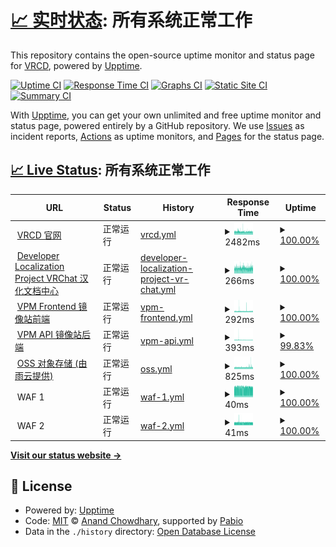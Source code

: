 # [📈 实时状态](https://status.vrcd.org.cn): <!--live status--> **所有系统正常工作**

This repository contains the open-source uptime monitor and status page for [VRCD](https://vrcd.org.cn), powered by [Upptime](https://github.com/upptime/upptime).

[![Uptime CI](https://github.com/vrcd-community/status/workflows/Uptime%20CI/badge.svg)](https://github.com/vrcd-community/status/actions?query=workflow%3A%22Uptime+CI%22)
[![Response Time CI](https://github.com/vrcd-community/status/workflows/Response%20Time%20CI/badge.svg)](https://github.com/vrcd-community/status/actions?query=workflow%3A%22Response+Time+CI%22)
[![Graphs CI](https://github.com/vrcd-community/status/workflows/Graphs%20CI/badge.svg)](https://github.com/vrcd-community/status/actions?query=workflow%3A%22Graphs+CI%22)
[![Static Site CI](https://github.com/vrcd-community/status/workflows/Static%20Site%20CI/badge.svg)](https://github.com/vrcd-community/status/actions?query=workflow%3A%22Static+Site+CI%22)
[![Summary CI](https://github.com/vrcd-community/status/workflows/Summary%20CI/badge.svg)](https://github.com/vrcd-community/status/actions?query=workflow%3A%22Summary+CI%22)

With [Upptime](https://upptime.js.org), you can get your own unlimited and free uptime monitor and status page, powered entirely by a GitHub repository. We use [Issues](https://github.com/vrcd-community/status/issues) as incident reports, [Actions](https://github.com/vrcd-community/status/actions) as uptime monitors, and [Pages](https://status.vrcd.org.cn) for the status page.

## [📈 Live Status](https://demo.upptime.js.org): <!--live status--> **所有系统正常工作**

<!--start: status pages-->
<!-- This summary is generated by Upptime (https://github.com/upptime/upptime) -->
<!-- Do not edit this manually, your changes will be overwritten -->
<!-- prettier-ignore -->
| URL | Status | History | Response Time | Uptime |
| --- | ------ | ------- | ------------- | ------ |
| <img alt="" src="https://cdn.jsdelivr.net/gh/vrcd-community/status/assets/vrcd-main-black-background.svg" height="13"> [VRCD 官网](https://vrcd.org.cn) | 正常运行 | [vrcd.yml](https://github.com/vrcd-community/status/commits/HEAD/history/vrcd.yml) | <details><summary><img alt="Response time graph" src="./graphs/vrcd/response-time-week.png" height="20"> 2482ms</summary><br><a href="https://status.vrcd.org.cn/history/vrcd"><img alt="Response time 2508" src="https://img.shields.io/endpoint?url=https%3A%2F%2Fraw.githubusercontent.com%2Fvrcd-community%2Fstatus%2FHEAD%2Fapi%2Fvrcd%2Fresponse-time.json"></a><br><a href="https://status.vrcd.org.cn/history/vrcd"><img alt="24-hour response time 2410" src="https://img.shields.io/endpoint?url=https%3A%2F%2Fraw.githubusercontent.com%2Fvrcd-community%2Fstatus%2FHEAD%2Fapi%2Fvrcd%2Fresponse-time-day.json"></a><br><a href="https://status.vrcd.org.cn/history/vrcd"><img alt="7-day response time 2482" src="https://img.shields.io/endpoint?url=https%3A%2F%2Fraw.githubusercontent.com%2Fvrcd-community%2Fstatus%2FHEAD%2Fapi%2Fvrcd%2Fresponse-time-week.json"></a><br><a href="https://status.vrcd.org.cn/history/vrcd"><img alt="30-day response time 2508" src="https://img.shields.io/endpoint?url=https%3A%2F%2Fraw.githubusercontent.com%2Fvrcd-community%2Fstatus%2FHEAD%2Fapi%2Fvrcd%2Fresponse-time-month.json"></a><br><a href="https://status.vrcd.org.cn/history/vrcd"><img alt="1-year response time 2508" src="https://img.shields.io/endpoint?url=https%3A%2F%2Fraw.githubusercontent.com%2Fvrcd-community%2Fstatus%2FHEAD%2Fapi%2Fvrcd%2Fresponse-time-year.json"></a></details> | <details><summary><a href="https://status.vrcd.org.cn/history/vrcd">100.00%</a></summary><a href="https://status.vrcd.org.cn/history/vrcd"><img alt="All-time uptime 100.00%" src="https://img.shields.io/endpoint?url=https%3A%2F%2Fraw.githubusercontent.com%2Fvrcd-community%2Fstatus%2FHEAD%2Fapi%2Fvrcd%2Fuptime.json"></a><br><a href="https://status.vrcd.org.cn/history/vrcd"><img alt="24-hour uptime 100.00%" src="https://img.shields.io/endpoint?url=https%3A%2F%2Fraw.githubusercontent.com%2Fvrcd-community%2Fstatus%2FHEAD%2Fapi%2Fvrcd%2Fuptime-day.json"></a><br><a href="https://status.vrcd.org.cn/history/vrcd"><img alt="7-day uptime 100.00%" src="https://img.shields.io/endpoint?url=https%3A%2F%2Fraw.githubusercontent.com%2Fvrcd-community%2Fstatus%2FHEAD%2Fapi%2Fvrcd%2Fuptime-week.json"></a><br><a href="https://status.vrcd.org.cn/history/vrcd"><img alt="30-day uptime 100.00%" src="https://img.shields.io/endpoint?url=https%3A%2F%2Fraw.githubusercontent.com%2Fvrcd-community%2Fstatus%2FHEAD%2Fapi%2Fvrcd%2Fuptime-month.json"></a><br><a href="https://status.vrcd.org.cn/history/vrcd"><img alt="1-year uptime 100.00%" src="https://img.shields.io/endpoint?url=https%3A%2F%2Fraw.githubusercontent.com%2Fvrcd-community%2Fstatus%2FHEAD%2Fapi%2Fvrcd%2Fuptime-year.json"></a></details>
| <img alt="" src="https://cdn.jsdelivr.net/gh/vrcd-community/status/assets/vrcd-localize-black-background.svg" height="13"> [Developer Localization Project VRChat 汉化文档中心](https://docs.vrczh.org) | 正常运行 | [developer-localization-project-vr-chat.yml](https://github.com/vrcd-community/status/commits/HEAD/history/developer-localization-project-vr-chat.yml) | <details><summary><img alt="Response time graph" src="./graphs/developer-localization-project-vr-chat/response-time-week.png" height="20"> 266ms</summary><br><a href="https://status.vrcd.org.cn/history/developer-localization-project-vr-chat"><img alt="Response time 264" src="https://img.shields.io/endpoint?url=https%3A%2F%2Fraw.githubusercontent.com%2Fvrcd-community%2Fstatus%2FHEAD%2Fapi%2Fdeveloper-localization-project-vr-chat%2Fresponse-time.json"></a><br><a href="https://status.vrcd.org.cn/history/developer-localization-project-vr-chat"><img alt="24-hour response time 284" src="https://img.shields.io/endpoint?url=https%3A%2F%2Fraw.githubusercontent.com%2Fvrcd-community%2Fstatus%2FHEAD%2Fapi%2Fdeveloper-localization-project-vr-chat%2Fresponse-time-day.json"></a><br><a href="https://status.vrcd.org.cn/history/developer-localization-project-vr-chat"><img alt="7-day response time 266" src="https://img.shields.io/endpoint?url=https%3A%2F%2Fraw.githubusercontent.com%2Fvrcd-community%2Fstatus%2FHEAD%2Fapi%2Fdeveloper-localization-project-vr-chat%2Fresponse-time-week.json"></a><br><a href="https://status.vrcd.org.cn/history/developer-localization-project-vr-chat"><img alt="30-day response time 264" src="https://img.shields.io/endpoint?url=https%3A%2F%2Fraw.githubusercontent.com%2Fvrcd-community%2Fstatus%2FHEAD%2Fapi%2Fdeveloper-localization-project-vr-chat%2Fresponse-time-month.json"></a><br><a href="https://status.vrcd.org.cn/history/developer-localization-project-vr-chat"><img alt="1-year response time 264" src="https://img.shields.io/endpoint?url=https%3A%2F%2Fraw.githubusercontent.com%2Fvrcd-community%2Fstatus%2FHEAD%2Fapi%2Fdeveloper-localization-project-vr-chat%2Fresponse-time-year.json"></a></details> | <details><summary><a href="https://status.vrcd.org.cn/history/developer-localization-project-vr-chat">100.00%</a></summary><a href="https://status.vrcd.org.cn/history/developer-localization-project-vr-chat"><img alt="All-time uptime 100.00%" src="https://img.shields.io/endpoint?url=https%3A%2F%2Fraw.githubusercontent.com%2Fvrcd-community%2Fstatus%2FHEAD%2Fapi%2Fdeveloper-localization-project-vr-chat%2Fuptime.json"></a><br><a href="https://status.vrcd.org.cn/history/developer-localization-project-vr-chat"><img alt="24-hour uptime 100.00%" src="https://img.shields.io/endpoint?url=https%3A%2F%2Fraw.githubusercontent.com%2Fvrcd-community%2Fstatus%2FHEAD%2Fapi%2Fdeveloper-localization-project-vr-chat%2Fuptime-day.json"></a><br><a href="https://status.vrcd.org.cn/history/developer-localization-project-vr-chat"><img alt="7-day uptime 100.00%" src="https://img.shields.io/endpoint?url=https%3A%2F%2Fraw.githubusercontent.com%2Fvrcd-community%2Fstatus%2FHEAD%2Fapi%2Fdeveloper-localization-project-vr-chat%2Fuptime-week.json"></a><br><a href="https://status.vrcd.org.cn/history/developer-localization-project-vr-chat"><img alt="30-day uptime 100.00%" src="https://img.shields.io/endpoint?url=https%3A%2F%2Fraw.githubusercontent.com%2Fvrcd-community%2Fstatus%2FHEAD%2Fapi%2Fdeveloper-localization-project-vr-chat%2Fuptime-month.json"></a><br><a href="https://status.vrcd.org.cn/history/developer-localization-project-vr-chat"><img alt="1-year uptime 100.00%" src="https://img.shields.io/endpoint?url=https%3A%2F%2Fraw.githubusercontent.com%2Fvrcd-community%2Fstatus%2FHEAD%2Fapi%2Fdeveloper-localization-project-vr-chat%2Fuptime-year.json"></a></details>
| <img alt="" src="https://cdn.jsdelivr.net/gh/vrcd-community/status/assets/vpm-icon.svg" height="13"> [VPM Frontend 镜像站前端](https://vcc.vrczh.org) | 正常运行 | [vpm-frontend.yml](https://github.com/vrcd-community/status/commits/HEAD/history/vpm-frontend.yml) | <details><summary><img alt="Response time graph" src="./graphs/vpm-frontend/response-time-week.png" height="20"> 292ms</summary><br><a href="https://status.vrcd.org.cn/history/vpm-frontend"><img alt="Response time 299" src="https://img.shields.io/endpoint?url=https%3A%2F%2Fraw.githubusercontent.com%2Fvrcd-community%2Fstatus%2FHEAD%2Fapi%2Fvpm-frontend%2Fresponse-time.json"></a><br><a href="https://status.vrcd.org.cn/history/vpm-frontend"><img alt="24-hour response time 285" src="https://img.shields.io/endpoint?url=https%3A%2F%2Fraw.githubusercontent.com%2Fvrcd-community%2Fstatus%2FHEAD%2Fapi%2Fvpm-frontend%2Fresponse-time-day.json"></a><br><a href="https://status.vrcd.org.cn/history/vpm-frontend"><img alt="7-day response time 292" src="https://img.shields.io/endpoint?url=https%3A%2F%2Fraw.githubusercontent.com%2Fvrcd-community%2Fstatus%2FHEAD%2Fapi%2Fvpm-frontend%2Fresponse-time-week.json"></a><br><a href="https://status.vrcd.org.cn/history/vpm-frontend"><img alt="30-day response time 299" src="https://img.shields.io/endpoint?url=https%3A%2F%2Fraw.githubusercontent.com%2Fvrcd-community%2Fstatus%2FHEAD%2Fapi%2Fvpm-frontend%2Fresponse-time-month.json"></a><br><a href="https://status.vrcd.org.cn/history/vpm-frontend"><img alt="1-year response time 299" src="https://img.shields.io/endpoint?url=https%3A%2F%2Fraw.githubusercontent.com%2Fvrcd-community%2Fstatus%2FHEAD%2Fapi%2Fvpm-frontend%2Fresponse-time-year.json"></a></details> | <details><summary><a href="https://status.vrcd.org.cn/history/vpm-frontend">100.00%</a></summary><a href="https://status.vrcd.org.cn/history/vpm-frontend"><img alt="All-time uptime 100.00%" src="https://img.shields.io/endpoint?url=https%3A%2F%2Fraw.githubusercontent.com%2Fvrcd-community%2Fstatus%2FHEAD%2Fapi%2Fvpm-frontend%2Fuptime.json"></a><br><a href="https://status.vrcd.org.cn/history/vpm-frontend"><img alt="24-hour uptime 100.00%" src="https://img.shields.io/endpoint?url=https%3A%2F%2Fraw.githubusercontent.com%2Fvrcd-community%2Fstatus%2FHEAD%2Fapi%2Fvpm-frontend%2Fuptime-day.json"></a><br><a href="https://status.vrcd.org.cn/history/vpm-frontend"><img alt="7-day uptime 100.00%" src="https://img.shields.io/endpoint?url=https%3A%2F%2Fraw.githubusercontent.com%2Fvrcd-community%2Fstatus%2FHEAD%2Fapi%2Fvpm-frontend%2Fuptime-week.json"></a><br><a href="https://status.vrcd.org.cn/history/vpm-frontend"><img alt="30-day uptime 100.00%" src="https://img.shields.io/endpoint?url=https%3A%2F%2Fraw.githubusercontent.com%2Fvrcd-community%2Fstatus%2FHEAD%2Fapi%2Fvpm-frontend%2Fuptime-month.json"></a><br><a href="https://status.vrcd.org.cn/history/vpm-frontend"><img alt="1-year uptime 100.00%" src="https://img.shields.io/endpoint?url=https%3A%2F%2Fraw.githubusercontent.com%2Fvrcd-community%2Fstatus%2FHEAD%2Fapi%2Fvpm-frontend%2Fuptime-year.json"></a></details>
| <img alt="" src="https://cdn.jsdelivr.net/gh/vrcd-community/status/assets/vpm-icon.svg" height="13"> [VPM API 镜像站后端](https://vpm.vrczh.org/vpm) | 正常运行 | [vpm-api.yml](https://github.com/vrcd-community/status/commits/HEAD/history/vpm-api.yml) | <details><summary><img alt="Response time graph" src="./graphs/vpm-api/response-time-week.png" height="20"> 393ms</summary><br><a href="https://status.vrcd.org.cn/history/vpm-api"><img alt="Response time 408" src="https://img.shields.io/endpoint?url=https%3A%2F%2Fraw.githubusercontent.com%2Fvrcd-community%2Fstatus%2FHEAD%2Fapi%2Fvpm-api%2Fresponse-time.json"></a><br><a href="https://status.vrcd.org.cn/history/vpm-api"><img alt="24-hour response time 335" src="https://img.shields.io/endpoint?url=https%3A%2F%2Fraw.githubusercontent.com%2Fvrcd-community%2Fstatus%2FHEAD%2Fapi%2Fvpm-api%2Fresponse-time-day.json"></a><br><a href="https://status.vrcd.org.cn/history/vpm-api"><img alt="7-day response time 393" src="https://img.shields.io/endpoint?url=https%3A%2F%2Fraw.githubusercontent.com%2Fvrcd-community%2Fstatus%2FHEAD%2Fapi%2Fvpm-api%2Fresponse-time-week.json"></a><br><a href="https://status.vrcd.org.cn/history/vpm-api"><img alt="30-day response time 408" src="https://img.shields.io/endpoint?url=https%3A%2F%2Fraw.githubusercontent.com%2Fvrcd-community%2Fstatus%2FHEAD%2Fapi%2Fvpm-api%2Fresponse-time-month.json"></a><br><a href="https://status.vrcd.org.cn/history/vpm-api"><img alt="1-year response time 408" src="https://img.shields.io/endpoint?url=https%3A%2F%2Fraw.githubusercontent.com%2Fvrcd-community%2Fstatus%2FHEAD%2Fapi%2Fvpm-api%2Fresponse-time-year.json"></a></details> | <details><summary><a href="https://status.vrcd.org.cn/history/vpm-api">99.83%</a></summary><a href="https://status.vrcd.org.cn/history/vpm-api"><img alt="All-time uptime 99.91%" src="https://img.shields.io/endpoint?url=https%3A%2F%2Fraw.githubusercontent.com%2Fvrcd-community%2Fstatus%2FHEAD%2Fapi%2Fvpm-api%2Fuptime.json"></a><br><a href="https://status.vrcd.org.cn/history/vpm-api"><img alt="24-hour uptime 100.00%" src="https://img.shields.io/endpoint?url=https%3A%2F%2Fraw.githubusercontent.com%2Fvrcd-community%2Fstatus%2FHEAD%2Fapi%2Fvpm-api%2Fuptime-day.json"></a><br><a href="https://status.vrcd.org.cn/history/vpm-api"><img alt="7-day uptime 99.83%" src="https://img.shields.io/endpoint?url=https%3A%2F%2Fraw.githubusercontent.com%2Fvrcd-community%2Fstatus%2FHEAD%2Fapi%2Fvpm-api%2Fuptime-week.json"></a><br><a href="https://status.vrcd.org.cn/history/vpm-api"><img alt="30-day uptime 99.91%" src="https://img.shields.io/endpoint?url=https%3A%2F%2Fraw.githubusercontent.com%2Fvrcd-community%2Fstatus%2FHEAD%2Fapi%2Fvpm-api%2Fuptime-month.json"></a><br><a href="https://status.vrcd.org.cn/history/vpm-api"><img alt="1-year uptime 99.91%" src="https://img.shields.io/endpoint?url=https%3A%2F%2Fraw.githubusercontent.com%2Fvrcd-community%2Fstatus%2FHEAD%2Fapi%2Fvpm-api%2Fuptime-year.json"></a></details>
| <img alt="" src="https://www.rainyun.com/img/icons/android-chrome-192x192.png" height="13"> [OSS 对象存储 (由雨云提供)](https://cn-sy1.rains3.com/vpm/ping) | 正常运行 | [oss.yml](https://github.com/vrcd-community/status/commits/HEAD/history/oss.yml) | <details><summary><img alt="Response time graph" src="./graphs/oss/response-time-week.png" height="20"> 825ms</summary><br><a href="https://status.vrcd.org.cn/history/oss"><img alt="Response time 820" src="https://img.shields.io/endpoint?url=https%3A%2F%2Fraw.githubusercontent.com%2Fvrcd-community%2Fstatus%2FHEAD%2Fapi%2Foss%2Fresponse-time.json"></a><br><a href="https://status.vrcd.org.cn/history/oss"><img alt="24-hour response time 915" src="https://img.shields.io/endpoint?url=https%3A%2F%2Fraw.githubusercontent.com%2Fvrcd-community%2Fstatus%2FHEAD%2Fapi%2Foss%2Fresponse-time-day.json"></a><br><a href="https://status.vrcd.org.cn/history/oss"><img alt="7-day response time 825" src="https://img.shields.io/endpoint?url=https%3A%2F%2Fraw.githubusercontent.com%2Fvrcd-community%2Fstatus%2FHEAD%2Fapi%2Foss%2Fresponse-time-week.json"></a><br><a href="https://status.vrcd.org.cn/history/oss"><img alt="30-day response time 820" src="https://img.shields.io/endpoint?url=https%3A%2F%2Fraw.githubusercontent.com%2Fvrcd-community%2Fstatus%2FHEAD%2Fapi%2Foss%2Fresponse-time-month.json"></a><br><a href="https://status.vrcd.org.cn/history/oss"><img alt="1-year response time 820" src="https://img.shields.io/endpoint?url=https%3A%2F%2Fraw.githubusercontent.com%2Fvrcd-community%2Fstatus%2FHEAD%2Fapi%2Foss%2Fresponse-time-year.json"></a></details> | <details><summary><a href="https://status.vrcd.org.cn/history/oss">100.00%</a></summary><a href="https://status.vrcd.org.cn/history/oss"><img alt="All-time uptime 100.00%" src="https://img.shields.io/endpoint?url=https%3A%2F%2Fraw.githubusercontent.com%2Fvrcd-community%2Fstatus%2FHEAD%2Fapi%2Foss%2Fuptime.json"></a><br><a href="https://status.vrcd.org.cn/history/oss"><img alt="24-hour uptime 100.00%" src="https://img.shields.io/endpoint?url=https%3A%2F%2Fraw.githubusercontent.com%2Fvrcd-community%2Fstatus%2FHEAD%2Fapi%2Foss%2Fuptime-day.json"></a><br><a href="https://status.vrcd.org.cn/history/oss"><img alt="7-day uptime 100.00%" src="https://img.shields.io/endpoint?url=https%3A%2F%2Fraw.githubusercontent.com%2Fvrcd-community%2Fstatus%2FHEAD%2Fapi%2Foss%2Fuptime-week.json"></a><br><a href="https://status.vrcd.org.cn/history/oss"><img alt="30-day uptime 100.00%" src="https://img.shields.io/endpoint?url=https%3A%2F%2Fraw.githubusercontent.com%2Fvrcd-community%2Fstatus%2FHEAD%2Fapi%2Foss%2Fuptime-month.json"></a><br><a href="https://status.vrcd.org.cn/history/oss"><img alt="1-year uptime 100.00%" src="https://img.shields.io/endpoint?url=https%3A%2F%2Fraw.githubusercontent.com%2Fvrcd-community%2Fstatus%2FHEAD%2Fapi%2Foss%2Fuptime-year.json"></a></details>
| <img alt="" src="https://cdn.jsdelivr.net/gh/vrcd-community/status/assets/vrcd-main-black-background.svg" height="13"> WAF 1 | 正常运行 | [waf-1.yml](https://github.com/vrcd-community/status/commits/HEAD/history/waf-1.yml) | <details><summary><img alt="Response time graph" src="./graphs/waf-1/response-time-week.png" height="20"> 40ms</summary><br><a href="https://status.vrcd.org.cn/history/waf-1"><img alt="Response time 40" src="https://img.shields.io/endpoint?url=https%3A%2F%2Fraw.githubusercontent.com%2Fvrcd-community%2Fstatus%2FHEAD%2Fapi%2Fwaf-1%2Fresponse-time.json"></a><br><a href="https://status.vrcd.org.cn/history/waf-1"><img alt="24-hour response time 41" src="https://img.shields.io/endpoint?url=https%3A%2F%2Fraw.githubusercontent.com%2Fvrcd-community%2Fstatus%2FHEAD%2Fapi%2Fwaf-1%2Fresponse-time-day.json"></a><br><a href="https://status.vrcd.org.cn/history/waf-1"><img alt="7-day response time 40" src="https://img.shields.io/endpoint?url=https%3A%2F%2Fraw.githubusercontent.com%2Fvrcd-community%2Fstatus%2FHEAD%2Fapi%2Fwaf-1%2Fresponse-time-week.json"></a><br><a href="https://status.vrcd.org.cn/history/waf-1"><img alt="30-day response time 40" src="https://img.shields.io/endpoint?url=https%3A%2F%2Fraw.githubusercontent.com%2Fvrcd-community%2Fstatus%2FHEAD%2Fapi%2Fwaf-1%2Fresponse-time-month.json"></a><br><a href="https://status.vrcd.org.cn/history/waf-1"><img alt="1-year response time 40" src="https://img.shields.io/endpoint?url=https%3A%2F%2Fraw.githubusercontent.com%2Fvrcd-community%2Fstatus%2FHEAD%2Fapi%2Fwaf-1%2Fresponse-time-year.json"></a></details> | <details><summary><a href="https://status.vrcd.org.cn/history/waf-1">100.00%</a></summary><a href="https://status.vrcd.org.cn/history/waf-1"><img alt="All-time uptime 100.00%" src="https://img.shields.io/endpoint?url=https%3A%2F%2Fraw.githubusercontent.com%2Fvrcd-community%2Fstatus%2FHEAD%2Fapi%2Fwaf-1%2Fuptime.json"></a><br><a href="https://status.vrcd.org.cn/history/waf-1"><img alt="24-hour uptime 100.00%" src="https://img.shields.io/endpoint?url=https%3A%2F%2Fraw.githubusercontent.com%2Fvrcd-community%2Fstatus%2FHEAD%2Fapi%2Fwaf-1%2Fuptime-day.json"></a><br><a href="https://status.vrcd.org.cn/history/waf-1"><img alt="7-day uptime 100.00%" src="https://img.shields.io/endpoint?url=https%3A%2F%2Fraw.githubusercontent.com%2Fvrcd-community%2Fstatus%2FHEAD%2Fapi%2Fwaf-1%2Fuptime-week.json"></a><br><a href="https://status.vrcd.org.cn/history/waf-1"><img alt="30-day uptime 100.00%" src="https://img.shields.io/endpoint?url=https%3A%2F%2Fraw.githubusercontent.com%2Fvrcd-community%2Fstatus%2FHEAD%2Fapi%2Fwaf-1%2Fuptime-month.json"></a><br><a href="https://status.vrcd.org.cn/history/waf-1"><img alt="1-year uptime 100.00%" src="https://img.shields.io/endpoint?url=https%3A%2F%2Fraw.githubusercontent.com%2Fvrcd-community%2Fstatus%2FHEAD%2Fapi%2Fwaf-1%2Fuptime-year.json"></a></details>
| <img alt="" src="https://cdn.jsdelivr.net/gh/vrcd-community/status/assets/vrcd-main-black-background.svg" height="13"> WAF 2 | 正常运行 | [waf-2.yml](https://github.com/vrcd-community/status/commits/HEAD/history/waf-2.yml) | <details><summary><img alt="Response time graph" src="./graphs/waf-2/response-time-week.png" height="20"> 41ms</summary><br><a href="https://status.vrcd.org.cn/history/waf-2"><img alt="Response time 41" src="https://img.shields.io/endpoint?url=https%3A%2F%2Fraw.githubusercontent.com%2Fvrcd-community%2Fstatus%2FHEAD%2Fapi%2Fwaf-2%2Fresponse-time.json"></a><br><a href="https://status.vrcd.org.cn/history/waf-2"><img alt="24-hour response time 42" src="https://img.shields.io/endpoint?url=https%3A%2F%2Fraw.githubusercontent.com%2Fvrcd-community%2Fstatus%2FHEAD%2Fapi%2Fwaf-2%2Fresponse-time-day.json"></a><br><a href="https://status.vrcd.org.cn/history/waf-2"><img alt="7-day response time 41" src="https://img.shields.io/endpoint?url=https%3A%2F%2Fraw.githubusercontent.com%2Fvrcd-community%2Fstatus%2FHEAD%2Fapi%2Fwaf-2%2Fresponse-time-week.json"></a><br><a href="https://status.vrcd.org.cn/history/waf-2"><img alt="30-day response time 41" src="https://img.shields.io/endpoint?url=https%3A%2F%2Fraw.githubusercontent.com%2Fvrcd-community%2Fstatus%2FHEAD%2Fapi%2Fwaf-2%2Fresponse-time-month.json"></a><br><a href="https://status.vrcd.org.cn/history/waf-2"><img alt="1-year response time 41" src="https://img.shields.io/endpoint?url=https%3A%2F%2Fraw.githubusercontent.com%2Fvrcd-community%2Fstatus%2FHEAD%2Fapi%2Fwaf-2%2Fresponse-time-year.json"></a></details> | <details><summary><a href="https://status.vrcd.org.cn/history/waf-2">100.00%</a></summary><a href="https://status.vrcd.org.cn/history/waf-2"><img alt="All-time uptime 100.00%" src="https://img.shields.io/endpoint?url=https%3A%2F%2Fraw.githubusercontent.com%2Fvrcd-community%2Fstatus%2FHEAD%2Fapi%2Fwaf-2%2Fuptime.json"></a><br><a href="https://status.vrcd.org.cn/history/waf-2"><img alt="24-hour uptime 100.00%" src="https://img.shields.io/endpoint?url=https%3A%2F%2Fraw.githubusercontent.com%2Fvrcd-community%2Fstatus%2FHEAD%2Fapi%2Fwaf-2%2Fuptime-day.json"></a><br><a href="https://status.vrcd.org.cn/history/waf-2"><img alt="7-day uptime 100.00%" src="https://img.shields.io/endpoint?url=https%3A%2F%2Fraw.githubusercontent.com%2Fvrcd-community%2Fstatus%2FHEAD%2Fapi%2Fwaf-2%2Fuptime-week.json"></a><br><a href="https://status.vrcd.org.cn/history/waf-2"><img alt="30-day uptime 100.00%" src="https://img.shields.io/endpoint?url=https%3A%2F%2Fraw.githubusercontent.com%2Fvrcd-community%2Fstatus%2FHEAD%2Fapi%2Fwaf-2%2Fuptime-month.json"></a><br><a href="https://status.vrcd.org.cn/history/waf-2"><img alt="1-year uptime 100.00%" src="https://img.shields.io/endpoint?url=https%3A%2F%2Fraw.githubusercontent.com%2Fvrcd-community%2Fstatus%2FHEAD%2Fapi%2Fwaf-2%2Fuptime-year.json"></a></details>

<!--end: status pages-->

[**Visit our status website →**](https://status.vrcd.org.cn)

## 📄 License

- Powered by: [Upptime](https://github.com/upptime/upptime)
- Code: [MIT](./LICENSE) © [Anand Chowdhary](https://anandchowdhary.com), supported by [Pabio](https://pabio.com)
- Data in the `./history` directory: [Open Database License](https://opendatacommons.org/licenses/odbl/1-0/)
